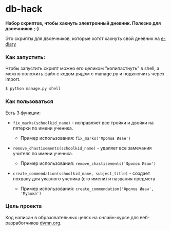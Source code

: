 # db-hack
**Набор скриптов, чтобы хакнуть электронный дневник. Полезно для двоечников ;-)**

Это скрипты для двоечников, которые хотят хакнуть свой дневник на [e-diary](https://github.com/devmanorg/e-diary)

### Как запустить:
Чтобы запустить скрипт можно его целиком "копипастнуть" в shell, а можно положить файл с кодом рядом с manage.py и подключить через import.

```console
$ python manage.py shell
```

### Как пользоваться

Есть 3 функции: 

- `fix_marks(schoolkid_name)` - исправляет все тройки и двойки на пятерки по имени ученика.
  - Пример использования: `fix_marks('Фролов Иван')`

- `remove_chastisements(schoolkid_name)` - удаляет все замечания учителя по имени ученика.
  - Пример использования: `remove_chastisements('Фролов Иван')`
  
- `create_commendation(schoolkid_name, subject_title)` - создает похвалу для указного ученика (его имени) и названия предмета
  - Пример использования: `create_commendation('Фролов Иван', 'Музыка')`


### Цель проекта
Код написан в образовательных целях на онлайн-курсе для веб-разработчиков [dvmn.org](https://dvmn.org/).